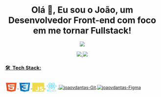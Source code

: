 <h1 align="center">Olá 👋, Eu sou o João, um Desenvolvedor Front-end com foco em me tornar Fullstack! </h1>
<p align="center">
<a href="https://linkedin.com/in/joaovdantas/"><img src="https://img.shields.io/badge/-João%20Vitor%20Dantas-0077B5?style=flat-square&logo=Linkedin&logoColor=white"/></a> 

<div align="center">
  <a href="https://github.com/joaovdantas">
  <img height="160em" src="https://github-readme-stats.vercel.app/api?username=joaovdantas&show_icons=true&theme=dracula&include_all_commits=true&count_private=true"/>
  <img height="160em"src="https://github-readme-stats.vercel.app/api/top-langs/?username=joaovdantas&layout=compact&langs_count=7&theme=dracula"/>
</div>


<h3 align="left"> 🛠 &nbsp;Tech Stack:</h3>
<div style="display: inline_block"><br>
        <img align="center" alt="joaovdantas-HTML" height="30" width="40" src="https://raw.githubusercontent.com/devicons/devicon/master/icons/html5/html5-original.svg">
        <img align="center" alt="joaovdantas-CSS" height="30" width="40" src="https://raw.githubusercontent.com/devicons/devicon/master/icons/css3/css3-original.svg">
        <img align="center" alt="joaovdantas-JS" height="30" width="40" src="https://raw.githubusercontent.com/devicons/devicon/master/icons/javascript/javascript-plain.svg">
        <img align="center" alt="joaovdantas-Reactjs" height="30" width="40" src="https://raw.githubusercontent.com/devicons/devicon/master/icons/react/react-original-wordmark.svg"> 
        <img align="center" alt="joaovdantas-Git" height="30" width="40" src="https://cdn.worldvectorlogo.com/logos/git-icon.svg">
        <img align="center" alt="joaovdantas-Figma" height="30" width="40" src="https://www.vectorlogo.zone/logos/figma/figma-icon.svg"> 
</div>
 
  
